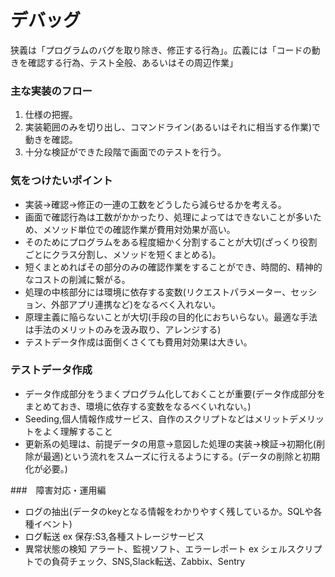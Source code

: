 # デバッグ

狭義は「プログラムのバグを取り除き、修正する行為」。広義には「コードの動きを確認する行為、テスト全般、あるいはその周辺作業」

### 主な実装のフロー

 1. 仕様の把握。
 2. 実装範囲のみを切り出し、コマンドライン(あるいはそれに相当する作業)で動きを確認。
 3. 十分な検証ができた段階で画面でのテストを行う。

### 気をつけたいポイント

- 実装→確認→修正の一連の工数をどうしたら減らせるかを考える。
- 画面で確認行為は工数がかかったり、処理によってはできないことが多いため、メソッド単位での確認作業が費用対効果が高い。
- そのためにプログラムをある程度細かく分割することが大切(ざっくり役割ごとにクラス分割し、メソッドを短くまとめる)。
- 短くまとめればその部分のみの確認作業をすることができ、時間的、精神的なコストの削減に繋がる。
- 処理の中核部分には環境に依存する変数(リクエストパラメーター、セッション、外部アプリ連携など)をなるべく入れない。
- 原理主義に陥らないことが大切(手段の目的化におちいらない。最適な手法は手法のメリットのみを汲み取り、アレンジする)
- テストデータ作成は面倒くさくても費用対効果は大きい。

### テストデータ作成

- データ作成部分をうまくプログラム化しておくことが重要(データ作成部分をまとめておき、環境に依存する変数をなるべくいれない。)
- Seeding,個人情報作成サービス、自作のスクリプトなどはメリットデメリットをよく理解すること
- 更新系の処理は、前提データの用意→意図した処理の実装→検証→初期化(削除が最適)という流れをスムーズに行えるようにする。(データの削除と初期化が必要。)


###　障害対応・運用編
- ログの抽出(データのkeyとなる情報をわかりやすく残しているか。SQLや各種イベント)
- ログ転送 ex 保存:S3,各種ストレージサービス
- 異常状態の検知 アラート、監視ソフト、エラーレポート ex シェルスクリプトでの負荷チェック、SNS,Slack転送、Zabbix、Sentry
